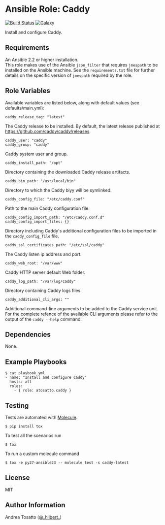 Ansible Role: Caddy
===================

[![Build Status](https://travis-ci.org/atosatto/ansible-caddy.svg?branch=master)](https://travis-ci.org/atosatto/ansible-caddy)
[![Galaxy](https://img.shields.io/badge/galaxy-atosatto.caddy-blue.svg?style=flat-square)](https://galaxy.ansible.com/atosatto/caddy)

Install and configure Caddy.

Requirements
------------

An Ansible 2.2 or higher installation.<br />
This role makes use of the Ansible `json_filter` that requires `jmespath` to be installed on the Ansible machine.
See the `requirements.txt` file for further details on the specific version of `jmespath` required by the role.

Role Variables
--------------

Available variables are listed below, along with default values (see defaults/main.yml):

    caddy_release_tag: "latest"

The Caddy release to be installed.
By default, the latest release published at https://github.com/caddy/caddy/releases.

    caddy_user: "caddy"
    caddy_group: "caddy"

Caddy system user and group.

    caddy_install_path: "/opt"

Directory containing the downloaded Caddy release artifacts.

    caddy_bin_path: "/usr/local/bin"

Directory to which the Caddy biyy will be symlinked.

    caddy_config_file: "/etc/caddy.conf"

Path to the main Caddy configuration file.

    caddy_config_import_path: "/etc/caddy.conf.d"
    caddy_config_import_files: {}

Directory including Caddy's additional configuration files to be imported in the `caddy_config_file` file.

    caddy_ssl_certificates_path: "/etc/ssl/caddy"

The Caddy listen ip address and port.

    caddy_web_root: "/var/www"

Caddy HTTP server default Web folder.

    caddy_log_path: "/var/log/caddy"

Directory containing Caddy logs files

    caddy_additional_cli_args: ""

Additional command-line arguments to be added to the Caddy service unit.
For the complete refence of the available CLI arguments please refer to the output
of the `caddy --help` command.

Dependencies
------------

None.

Example Playbooks
-----------------

    $ cat playbook.yml
    - name: "Install and configure Caddy"
      hosts: all
      roles:
        - { role: atosatto.caddy }

Testing
-------

Tests are automated with [Molecule](http://molecule.readthedocs.org/en/latest/).

    $ pip install tox

To test all the scenarios run

    $ tox

To run a custom molecule command

    $ tox -e py27-ansible23 -- molecule test -s caddy-latest

License
-------

MIT

Author Information
------------------

Andrea Tosatto ([@\_hilbert\_](https://twitter.com/_hilbert_))
